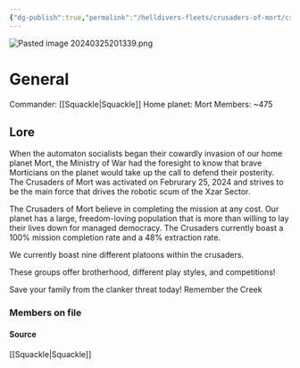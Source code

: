 ```yaml
---
{"dg-publish":true,"permalink":"/helldivers-fleets/crusaders-of-mort/crusaders-of-mort/","noteIcon":"","created":"2024-03-25T20:09:22.261+01:00","updated":"2024-03-25T20:13:41.624+01:00"}
---
```


![Pasted image 20240325201339.png](/img/user/Pasted%20image%2020240325201339.png)
# General
Commander: [[Squackle\|Squackle]]
Home planet: Mort
Members: ~475

## Lore
When the automaton socialists began their cowardly invasion of our home planet Mort, the Ministry of War had the foresight to know that brave Morticians on the planet would take up the call to defend their posterity. 
The Crusaders of Mort was activated on Februrary 25, 2024 and strives to be the main force that drives the robotic scum of the Xzar Sector. 

The Crusaders of Mort believe in completing the mission at any cost. Our planet has a large, freedom-loving population that is more than willing to lay their lives down for managed democracy. The Crusaders currently boast a 100% mission completion rate and a 48% extraction rate. 

We currently boast nine different platoons within the crusaders. 

These groups offer brotherhood, different play styles, and competitions! 

Save your family from the clanker threat today! 
Remember the Creek

### Members on file



#### Source
[[Squackle\|Squackle]]